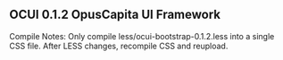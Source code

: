 OCUI 0.1.2 OpusCapita UI Framework
------------------------------------

Compile Notes:
Only compile less/ocui-bootstrap-0.1.2.less into a single CSS file.
After LESS changes, recompile CSS and reupload.
